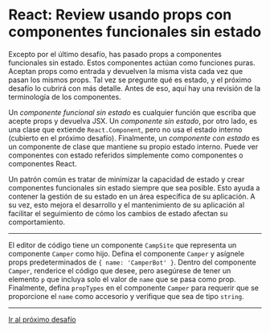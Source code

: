 # React: Review usando props con componentes funcionales sin estado

Excepto por el último desafío, has pasado props a componentes funcionales sin estado. Estos componentes actúan como funciones puras. Aceptan props como entrada y devuelven la misma vista cada vez que pasan los mismos props. Tal vez se pregunte qué es estado, y el próximo desafío lo cubrirá con más detalle. Antes de eso, aquí hay una revisión de la terminología de los componentes.

Un *componente funcional sin estado* es cualquier función que escriba que acepte props y devuelva JSX. Un *componente sin estado*, por otro lado, es una clase que extiende `React.Component`, pero no usa el estado interno (cubierto en el próximo desafío). Finalmente, un *componente con estado* es un componente de clase que mantiene su propio estado interno. Puede ver componentes con estado referidos simplemente como componentes o componentes React.

Un patrón común es tratar de minimizar la capacidad de estado y crear componentes funcionales sin estado siempre que sea posible. Esto ayuda a contener la gestión de su estado en un área específica de su aplicación. A su vez, esto mejora el desarrollo y el mantenimiento de su aplicación al facilitar el seguimiento de cómo los cambios de estado afectan su comportamiento.

---

El editor de código tiene un componente `CampSite` que representa un componente `Camper` como hijo. Defina el componente `Camper` y asígnele props predeterminados de `{ name: 'CamperBot' }`. Dentro del componente `Camper`, renderice el código que desee, pero asegúrese de tener un elemento `p` que incluya solo el valor de `name` que se pasa como prop. Finalmente, defina `propTypes` en el componente `Camper` para requerir que se proporcione el `name` como accesorio y verifique que sea de tipo `string`.

---

[Ir al próximo desafío](https://github.com/sebastiantorres86/react-practice/tree/master/Practica/21/my-app)
